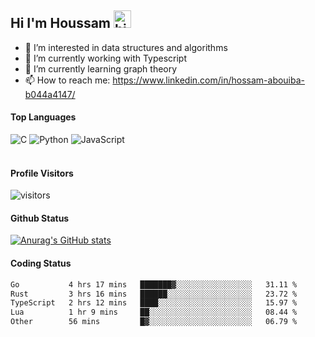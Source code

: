 ## Hi I'm Houssam <img src="https://user-images.githubusercontent.com/1303154/88677602-1635ba80-d120-11ea-84d8-d263ba5fc3c0.gif" width="28px" alt="hi">

- 👀 I’m interested in data structures and algorithms
- 🔭 I’m currently working with Typescript
- 🌱 I’m currently learning graph theory
- 📫 How to reach me: https://www.linkedin.com/in/hossam-abouiba-b044a4147/

#### Top Languages

![C](https://img.shields.io/badge/c-%2300599C.svg?style=for-the-badge&logo=c&logoColor=white)
![Python](https://img.shields.io/badge/python-%2314354C.svg?style=for-the-badge&logo=python&logoColor=white)
![JavaScript](https://img.shields.io/badge/javascript-%23323330.svg?style=for-the-badge&logo=javascript&logoColor=%23F7DF1E)
<br />
<br />
#### Profile Visitors
![visitors](https://visitor-badge.glitch.me/badge?page_id=project-HOSSAM.project-HOSSAM)

#### Github Status
[![Anurag's GitHub stats](https://github-readme-stats.vercel.app/api?username=0xPride&theme=tokyonight)](https://github.com/anuraghazra/github-readme-stats)

#### Coding Status
<!--START_SECTION:waka-->

```txt
Go           4 hrs 17 mins   ███████▓░░░░░░░░░░░░░░░░░   31.11 %
Rust         3 hrs 16 mins   ██████░░░░░░░░░░░░░░░░░░░   23.72 %
TypeScript   2 hrs 12 mins   ████░░░░░░░░░░░░░░░░░░░░░   15.97 %
Lua          1 hr 9 mins     ██░░░░░░░░░░░░░░░░░░░░░░░   08.44 %
Other        56 mins         █▓░░░░░░░░░░░░░░░░░░░░░░░   06.79 %
```

<!--END_SECTION:waka-->
